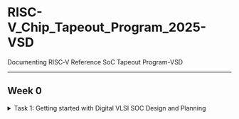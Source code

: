 # RISC-V_Chip_Tapeout_Program_2025-VSD
Documenting RISC‑V Reference SoC Tapeout Program-VSD

---

## Week 0

<details>
<summary> Task 1: Getting started with Digital VLSI SOC Design and Planning </summary>

### ASIC / SoC Design Flow

1️. Specification – Define functionality, performance, power, area.
2️. RTL Design – Write Verilog/VHDL, modular & synthesizable code.
3️. Verification – Simulate with testbenches, ensure correct behavior.
4️. Synthesis – Convert RTL → gate-level netlist with constraints.
5️. STA – Check timing paths (setup/hold) meet requirements.
6️. DFT – Insert scan chains, generate test patterns.
7️. Physical Design – Floorplan, place, route, CTS, DRC/LVS checks.
8️. Signoff – Final timing, power, physical verification.
9️. Tapeout – Generate GDSII & send to foundry.
10.Silicon Testing – Validate first silicon, apply ECOs if needed.

<details>
<summary> Task 1: Tools Installation </summary>

### Tools for Installation:

1.Oracle VirtualBox (6GB RAM, 50 GB HDD; Ubuntu 20.04+; 4vCPU)
![Oracle VirtualBox](https://i.postimg.cc/MHhPZC1T/Screenshot-2025-09-20-134309.png)
2.Yosys
![Yosys](https://i.postimg.cc/5NGHw06H/Screenshot-2025-09-20-155836.png)
3.Iverilog
![Iverilog](https://i.postimg.cc/nhBLBGy5/Screenshot-2025-09-20-160052.png)
4.gtkwave
![Iverilog](https://i.postimg.cc/1t2tD73k/Screenshot-2025-09-20-160348.png)

